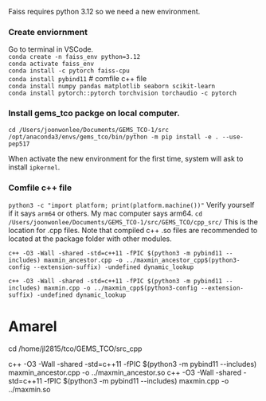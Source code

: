 Faiss requires python 3.12 so we need a new environment.

### Create enviornment
Go to terminal in VSCode.        
```conda create -n faiss_env python=3.12```       
```conda activate faiss_env```       
```conda install -c pytorch faiss-cpu```      
```conda install pybind11```      # comfile c++ file       
```conda install numpy pandas matplotlib seaborn scikit-learn```         
```conda install pytorch::pytorch torchvision torchaudio -c pytorch```  

### Install gems_tco packge on local computer. 
```cd /Users/joonwonlee/Documents/GEMS_TCO-1/src```    
```/opt/anaconda3/envs/gems_tco/bin/python -m pip install -e . --use-pep517```   

When activate the new environment for the first time, system will ask to install ```ipkernel```.

### Comfile c++ file
```python3 -c "import platform; print(platform.machine())"```   Verify yourself if it says ```arm64``` or others. My mac computer says arm64.
```cd /Users/joonwonlee/Documents/GEMS_TCO-1/src/GEMS_TCO/cpp_src/```  This is the location for .cpp files. Note that compiled c++ .so files are recommended to located at the package folder with other modules.

```c++ -O3 -Wall -shared -std=c++11 -fPIC $(python3 -m pybind11 --includes) maxmin_ancestor.cpp -o ../maxmin_ancestor_cpp$(python3-config --extension-suffix) -undefined dynamic_lookup```  

```c++ -O3 -Wall -shared -std=c++11 -fPIC $(python3 -m pybind11 --includes) maxmin.cpp -o ../maxmin_cpp$(python3-config --extension-suffix) -undefined dynamic_lookup```   


# Amarel

cd /home/jl2815/tco/GEMS_TCO/src_cpp

c++ -O3 -Wall -shared -std=c++11 -fPIC $(python3 -m pybind11 --includes) maxmin_ancestor.cpp -o ../maxmin_ancestor.so
c++ -O3 -Wall -shared -std=c++11 -fPIC $(python3 -m pybind11 --includes) maxmin.cpp -o ../maxmin.so  

